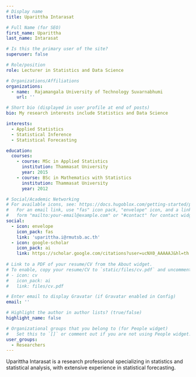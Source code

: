 ```yaml
---
# Display name
title: Uparittha Intarasat

# Full Name (for SEO)
first_name: Uparittha 
last_name: Intarasat

# Is this the primary user of the site?
superuser: false

# Role/position
role: Lecturer in Statistics and Data Science

# Organizations/Affiliations
organizations:
  - name:  Rajamangala University of Technology Suvarnabhumi
    url: ''

# Short bio (displayed in user profile at end of posts)
bio: My research interests include Statistics and Data Science

interests:
  - Applied Statistics
  - Statistical Inference
  - Statistical Forecasting

education:
  courses:
    - course: MSc in Applied Statistics
      institution: Thammasat University
      year: 2015
    - course: BSc in Mathematics with Statistics
      institution: Thammasat University
      year: 2012

# Social/Academic Networking
# For available icons, see: https://docs.hugoblox.com/getting-started/page-builder/#icons
#   For an email link, use "fas" icon pack, "envelope" icon, and a link in the
#   form "mailto:your-email@example.com" or "#contact" for contact widget.
social:
  - icon: envelope
    icon_pack: fas
    link: 'uparittha.i@rmutsb.ac.th'
  - icon: google-scholar
    icon_pack: ai
    link: https://scholar.google.com/citations?user=ucNX0_AAAAAJ&hl=th
    
# Link to a PDF of your resume/CV from the About widget.
# To enable, copy your resume/CV to `static/files/cv.pdf` and uncomment the lines below.
# - icon: cv
#   icon_pack: ai
#   link: files/cv.pdf

# Enter email to display Gravatar (if Gravatar enabled in Config)
email: ''

# Highlight the author in author lists? (true/false)
highlight_name: false

# Organizational groups that you belong to (for People widget)
#   Set this to `[]` or comment out if you are not using People widget.
user_groups:
  - Researchers
---
```


Uparittha Intarasat is a research professional specializing in statistics and statistical analysis, with extensive experience in statistical forecasting.
